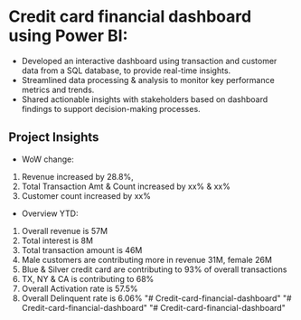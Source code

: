 # Credit card financial dashboard using Power BI:
- Developed an interactive dashboard using transaction and customer data from a SQL database, to provide real-time insights. 
- Streamlined data processing & analysis to monitor key performance metrics and trends.
- Shared actionable insights with stakeholders based on dashboard findings to support decision-making processes.


## Project Insights
- WoW change: 
1. Revenue increased by 28.8%, 
2. Total Transaction Amt & Count increased by xx% & xx%
3. Customer count increased by xx%
- Overview YTD:
1. Overall revenue is 57M
2. Total interest is 8M
3. Total transaction amount is 46M
4. Male customers are contributing more in revenue 31M, female 26M
5. Blue & Silver credit card are contributing to 93% of overall transactions
6. TX, NY & CA is contributing to 68%
7. Overall Activation rate is 57.5%
8. Overall Delinquent rate is 6.06%
"# Credit-card-financial-dashboard" 
"# Credit-card-financial-dashboard" 
"# Credit-card-financial-dashboard" 
